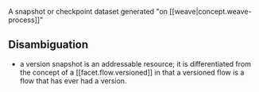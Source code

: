 
A snapshot or checkpoint dataset generated "on [[weave|concept.weave-process]]"

## Disambiguation

- a version snapshot is an addressable resource; it is differentiated from the concept of a [[facet.flow.versioned]] in that a versioned flow is a flow that has ever had a version.
